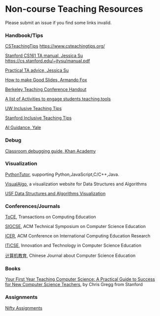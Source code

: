 # Non-course Teaching Resources

Please submit an issue if you find some links invalid.

### Handbook/Tips

[CSTeachingTips](https://www.csteachingtips.org/)  https://www.csteachingtips.org/

[Stanford CS161 TA manual, Jessica Su](https://cs.stanford.edu/~jtysu/manual.pdf) https://cs.stanford.edu/~jtysu/manual.pdf

[Practical TA advice, Jessica Su](https://cs.stanford.edu/~jtysu/teaching.pdf)

[How to make Good Slides, Armando Fox](https://www.armandofox.com/students/slides)

[Berkeley Teaching Conference Handout](https://drive.google.com/file/d/1B4p4iceS10u4oRhEnfj5arn9cwkx_U3r/view)

[A list of Activities to engage students,teaching.tools](https://teaching.tools/activities)

[UW Inclusive Teaching Tips](https://docs.google.com/document/d/15egU3IYmgd8c2exue3G7oqpoSQmOVYRumu_Nq7PnkCQ/edit)

[Stanford Inclusive Teaching Tips](https://docs.google.com/document/d/1hLivou9-_wmsZuzKI2pCGQu0KHVIgYfJSaYhvTgO0Wo/edit)

[AI Guidance, Yale](https://poorvucenter.yale.edu/AIguidance)

### Debug

[Classroom debugging guide, Khan Academy](https://www.khanacademy.org/khan-for-educators/resources/teacher-essentials/teaching-computing/a/classroom-debugging-guide)

### Visualization

[PythonTutor](https://pythontutor.com/), supporting Python,JavaScript,C/C++,Java.

[VisualAlgo](https://visualgo.net/en), a visualization website for Data Structures and Algorithms

[USF Data Structures and Algorithms Visualization](https://www.cs.usfca.edu/~galles/visualization/about.html)

### Conferences/Journals

[ToCE](https://dl.acm.org/journal/toce), Transactions on Computing Education

[SIGCSE](https://dl.acm.org/conference/sigcse), ACM Technical Symposium on Computer Science Education

[ICER](https://dl.acm.org/conference/icer), ACM Conference on International Computing Education Research 

[ITiCSE](https://dl.acm.org/conference/iticse), Innovation and Technology in Computer Science Education

[计算机教育](https://navi.cnki.net/knavi/journals/JYJS/detail?uniplatform=NZKPT&language=chs), Chinese Journal about Computer Science Education

### Books

[Your First Year Teaching Computer Science: A Practical Guide to Success for New Computer Science Teachers](https://www.amazon.com/Your-First-Teaching-Computer-Science-ebook/dp/B08VV3LFJZ/), by Chris Gregg from Stanford

### Assignments

[Nifty Assignments](http://nifty.stanford.edu/)